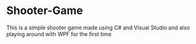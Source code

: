 # Shooter-Game
This is a simple shooter game made using C# and Visual Studio and also playing around with WPF for the first time
